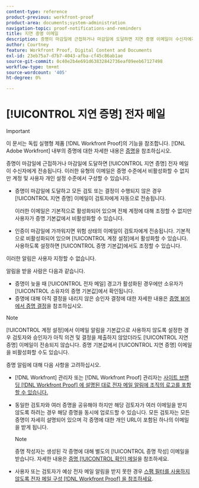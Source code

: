 ```yaml
---
content-type: reference
product-previous: workfront-proof
product-area: documents;system-administration
navigation-topic: proof-notifications-and-reminders
title: 지연 증명 이메일
description: 증명이 마감일에 근접하거나 마감일에 도달하면 지연 증명 이메일이 수신자에게 전송됩니다. 이러한 유형의 이메일은 증명 수준에서 비활성화할 수 없지만 계정 및 사용자 개인 설정 수준에서 구성할 수 있습니다.
author: Courtney
feature: Workfront Proof, Digital Content and Documents
exl-id: 23eb75a7-d7b7-4043-afba-cf45c86ab1ae
source-git-commit: 0c40e2b4e691d63832842736eaf09eeb67127498
workflow-type: tm+mt
source-wordcount: '405'
ht-degree: 0%

---
```


# [!UICONTROL 지연 증명] 전자 메일

>[!IMPORTANT]
>
>이 문서는 독립 실행형 제품 [!DNL Workfront Proof]의 기능을 참조합니다. [!DNL Adobe Workfront] 내부의 증명에 대한 자세한 내용은 [증명](../../../review-and-approve-work/proofing/proofing.md)을 참조하십시오.

증명이 마감일에 근접하거나 마감일에 도달하면 [!UICONTROL 지연 증명] 전자 메일이 수신자에게 전송됩니다. 이러한 유형의 이메일은 증명 수준에서 비활성화할 수 없지만 계정 및 사용자 개인 설정 수준에서 구성할 수 있습니다.

* 증명이 마감일에 도달하고 모든 검토 또는 결정이 수행되지 않은 경우 [!UICONTROL 지연 증명] 이메일이 검토자에게 자동으로 전송됩니다.

  이러한 이메일은 기본적으로 활성화되어 있으며 전체 계정에 대해 조정할 수 없지만 사용자가 증명 기본값에서 비활성화할 수 있습니다.

* 인증이 마감일에 가까워지면 위험 상태의 이메일이 검토자에게 전송됩니다. 기본적으로 비활성화되어 있으며 [!UICONTROL 계정 설정]에서 활성화할 수 있습니다. 사용하도록 설정하면 [!UICONTROL 증명 기본값]에서도 조정할 수 있습니다.

이러한 알림은 사용자 지정할 수 없습니다.

알림을 받을 사람은 다음과 같습니다.

* 증명이 늦을 때 [!UICONTROL 전자 메일] 경고가 활성화된 경우에만 소유자가 [!UICONTROL 소유자의 증명 기본값]에서 확인됩니다.
* 증명에 대해 아직 결정을 내리지 않은 승인자 결정에 대한 자세한 내용은 [증명 뷰어에서 증명 결정](../../../review-and-approve-work/proofing/reviewing-proofs-within-workfront/make-a-decision-on-a-proof/make-decisions-on-proof.md)을 참조하십시오.

>[!NOTE]
>
>[!UICONTROL 계정 설정]에서 이메일 알림을 기본값으로 사용하지 않도록 설정한 경우 검토자와 승인자가 아직 의견 및 결정을 제출하지 않았더라도 [!UICONTROL 지연 증명] 이메일이 전송되지 않습니다. 증명 기본값에서 [!UICONTROL 지연 증명] 이메일을 비활성화할 수도 있습니다.

증명 알림에 대해 다음 사항을 고려하십시오.

* [!DNL Workfront] 관리자 또는 [!DNL Workfront Proof] 관리자는 [사이트 브랜딩 [!DNL Workfront Proof] 에 설명된 대로 전자 메일 알림에 조직의 로고를 포함할 수 있습니다.](../../../workfront-proof/wp-acct-admin/branding/brand-wp-site.md)
* 동일한 검토자와 여러 증명을 공유해야 하지만 해당 검토자가 여러 이메일을 받지 않도록 하려는 경우 해당 증명을 동시에 업로드할 수 있습니다. 모든 검토자는 모든 증명이 자세히 설명되어 있으며 각 증명에 대한 개인 URL이 포함된 하나의 이메일을 받게 됩니다.

  >[!NOTE]
  >
  >증명 작성자는 생성된 각 증명에 대해 별도의 [!UICONTROL 증명 작성] 이메일을 받습니다. 자세한 내용은 [증명 [!UICONTROL 확인] 메일](../../../workfront-proof/wp-emailsntfctns/proof-notifications-and-reminders/proof-made-email.md)을 참조하세요.

* 사용자 또는 검토자가 예상 전자 메일 알림을 받지 못한 경우 [스팸 필터를 사용하지 않도록 전자 메일 구성 [!DNL Workfront Proof] 을 참조하세요](../../../workfront-proof/wp-emailsntfctns/avoiding-spam-filters/configure-wp-emails-avoid-spam-filters.md).

